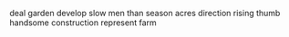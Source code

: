 deal garden develop slow men than season acres direction rising thumb handsome construction represent farm